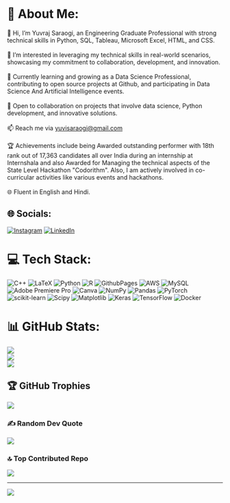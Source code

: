 # 💫 About Me:
👋 Hi, I’m Yuvraj Saraogi, an Engineering Graduate Professional with strong technical skills in Python, SQL, Tableau, Microsoft Excel, HTML, and CSS. <br><br>👀 I’m interested in leveraging my technical skills in real-world scenarios, showcasing my commitment to collaboration, development, and innovation.<br><br>🌱 Currently learning and growing as a Data Science Professional, contributing to open source projects at Github, and participating in Data Science And Artificial Intelligence events.<br><br>💞️ Open to collaboration on projects that involve data science, Python development, and innovative solutions.<br><br>📫 Reach me via yuvisaraogi@gmail.com <br><br>🏆 Achievements include being Awarded outstanding performer with 18th rank out of 17,363 candidates all over India during an internship at Internshala and also Awarded for Managing the technical aspects of the State Level Hackathon "Codorithm". Also, I am actively involved in co-curricular activities like various events and hackathons. <br><br>🌐 Fluent in English and Hindi.


## 🌐 Socials:
[![Instagram](https://img.shields.io/badge/Instagram-%23E4405F.svg?logo=Instagram&logoColor=white)](https://instagram.com/akshita.adhikarii) [![LinkedIn](https://img.shields.io/badge/LinkedIn-%230077B5.svg?logo=linkedin&logoColor=white)](https://linkedin.com/in/akshita-adhikari) 

# 💻 Tech Stack:
![C++](https://img.shields.io/badge/c++-%2300599C.svg?style=for-the-badge&logo=c%2B%2B&logoColor=white) ![LaTeX](https://img.shields.io/badge/latex-%23008080.svg?style=for-the-badge&logo=latex&logoColor=white) ![Python](https://img.shields.io/badge/python-3670A0?style=for-the-badge&logo=python&logoColor=ffdd54) ![R](https://img.shields.io/badge/r-%23276DC3.svg?style=for-the-badge&logo=r&logoColor=white) ![GithubPages](https://img.shields.io/badge/github%20pages-121013?style=for-the-badge&logo=github&logoColor=white) ![AWS](https://img.shields.io/badge/AWS-%23FF9900.svg?style=for-the-badge&logo=amazon-aws&logoColor=white) ![MySQL](https://img.shields.io/badge/mysql-%2300000f.svg?style=for-the-badge&logo=mysql&logoColor=white) ![Adobe Premiere Pro](https://img.shields.io/badge/Adobe%20Premiere%20Pro-9999FF.svg?style=for-the-badge&logo=Adobe%20Premiere%20Pro&logoColor=white) ![Canva](https://img.shields.io/badge/Canva-%2300C4CC.svg?style=for-the-badge&logo=Canva&logoColor=white) ![NumPy](https://img.shields.io/badge/numpy-%23013243.svg?style=for-the-badge&logo=numpy&logoColor=white) ![Pandas](https://img.shields.io/badge/pandas-%23150458.svg?style=for-the-badge&logo=pandas&logoColor=white) ![PyTorch](https://img.shields.io/badge/PyTorch-%23EE4C2C.svg?style=for-the-badge&logo=PyTorch&logoColor=white) ![scikit-learn](https://img.shields.io/badge/scikit--learn-%23F7931E.svg?style=for-the-badge&logo=scikit-learn&logoColor=white) ![Scipy](https://img.shields.io/badge/SciPy-%230C55A5.svg?style=for-the-badge&logo=scipy&logoColor=%white) ![Matplotlib](https://img.shields.io/badge/Matplotlib-%23ffffff.svg?style=for-the-badge&logo=Matplotlib&logoColor=black) ![Keras](https://img.shields.io/badge/Keras-%23D00000.svg?style=for-the-badge&logo=Keras&logoColor=white) ![TensorFlow](https://img.shields.io/badge/TensorFlow-%23FF6F00.svg?style=for-the-badge&logo=TensorFlow&logoColor=white) ![Docker](https://img.shields.io/badge/docker-%230db7ed.svg?style=for-the-badge&logo=docker&logoColor=white)
# 📊 GitHub Stats:
![](https://github-readme-stats.vercel.app/api?username=akshitaadhikari&theme=dark&hide_border=false&include_all_commits=true&count_private=true)<br/>
![](https://github-readme-streak-stats.herokuapp.com/?user=akshitaadhikari&theme=dark&hide_border=false)<br/>
![](https://github-readme-stats.vercel.app/api/top-langs/?username=akshitaadhikari&theme=dark&hide_border=false&include_all_commits=true&count_private=true&layout=compact)

## 🏆 GitHub Trophies
![](https://github-profile-trophy.vercel.app/?username=akshitaadhikari&theme=onedark&no-frame=false&no-bg=true&margin-w=4)

### ✍️ Random Dev Quote
![](https://quotes-github-readme.vercel.app/api?type=horizontal&theme=radical)

### 🔝 Top Contributed Repo
![](https://github-contributor-stats.vercel.app/api?username=akshitaadhikari&limit=5&theme=dark&combine_all_yearly_contributions=true)

---
[![](https://visitcount.itsvg.in/api?id=akshitaadhikari&icon=0&color=0)](https://visitcount.itsvg.in)

<!-- Proudly created with GPRM ( https://gprm.itsvg.in ) -->
